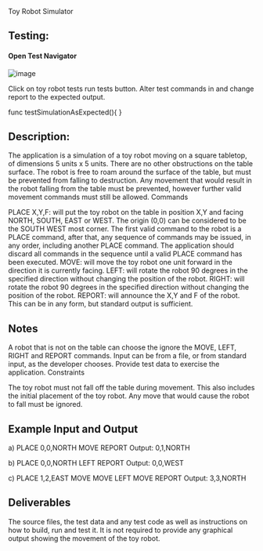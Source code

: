 Toy Robot Simulator

## Testing:

#### Open Test Navigator

![image](https://user-images.githubusercontent.com/13760108/92473534-18f6f580-f21e-11ea-9659-00b358ec2243.png)


 Click on toy robot tests run tests button. 
 Alter test commands in and change report to the expected output.

  func testSimulationAsExpected(){
   }
   


## Description:

The application is a simulation of a toy robot moving on a square tabletop, of dimensions 5 units x 5 units.
There are no other obstructions on the table surface.
The robot is free to roam around the surface of the table, but must be prevented from falling to destruction. Any movement that would result in the robot falling from the table must be prevented, however further valid movement commands must still be allowed.
Commands

PLACE X,Y,F: will put the toy robot on the table in position X,Y and facing NORTH, SOUTH, EAST or WEST. The origin (0,0) can be considered to be the SOUTH WEST most corner. The first valid command to the robot is a PLACE command, after that, any sequence of commands may be issued, in any order, including another PLACE command. The application should discard all commands in the sequence until a valid PLACE command has been executed.
MOVE: will move the toy robot one unit forward in the direction it is currently facing.
LEFT: will rotate the robot 90 degrees in the specified direction without changing the position of the robot.
RIGHT: will rotate the robot 90 degrees in the specified direction without changing the position of the robot.
REPORT: will announce the X,Y and F of the robot. This can be in any form, but standard output is sufficient.
## Notes

A robot that is not on the table can choose the ignore the MOVE, LEFT, RIGHT and REPORT commands.
Input can be from a file, or from standard input, as the developer chooses.
Provide test data to exercise the application.
Constraints

The toy robot must not fall off the table during movement. This also includes the initial placement of the toy robot. Any move that would cause the robot to fall must be ignored.

## Example Input and Output

a) PLACE 0,0,NORTH MOVE REPORT Output: 0,1,NORTH

b) PLACE 0,0,NORTH LEFT REPORT Output: 0,0,WEST

c) PLACE 1,2,EAST MOVE MOVE LEFT MOVE REPORT Output: 3,3,NORTH

## Deliverables

The source files, the test data and any test code as well as instructions on how to build, run and test it. It is not required to provide any graphical output showing the movement of the toy robot.


